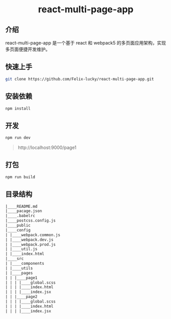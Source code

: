 # <center>react-multi-page-app</center>

## 介绍

react-multi-page-app 是一个基于 react 和 webpack5 的多页面应用架构，实现多页面便捷开发维护。

## 快速上手

```bash
git clone https://github.com/Felix-lucky/react-multi-page-app.git
```

## 安装依赖

```bash
npm install
```

## 开发

```bash
npm run dev
```

> http://localhost:9000/page1

## 打包

```bash
npm run build
```

## 目录结构

```txt
|____README.md
|____pacage.json
|____.babelrc
|____postcss.config.js
|____public
|____config
| |____webpack.common.js
| |____webpack.dev.js
| |____webpack.prod.js
| |____util.js
| |____index.html
|____src
| |____components
| |____utils
| |____pages
| | |____page1
| | | |____global.scss
| | | |____index.html
| | | |____index.jsx
| | |____page2
| | | |____global.scss
| | | |____index.html
| | | |____index.jsx
```
